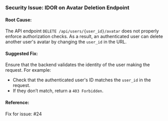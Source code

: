 ### Security Issue: IDOR on Avatar Deletion Endpoint

#### Root Cause:
The API endpoint `DELETE /api/users/{user_id}/avatar` does not properly enforce authorization checks. As a result, an authenticated user can delete another user's avatar by changing the `user_id` in the URL.

#### Suggested Fix:
Ensure that the backend validates the identity of the user making the request. For example:

- Check that the authenticated user's ID matches the `user_id` in the request.
- If they don’t match, return a `403 Forbidden`.

#### Reference:
Fix for issue: #24
